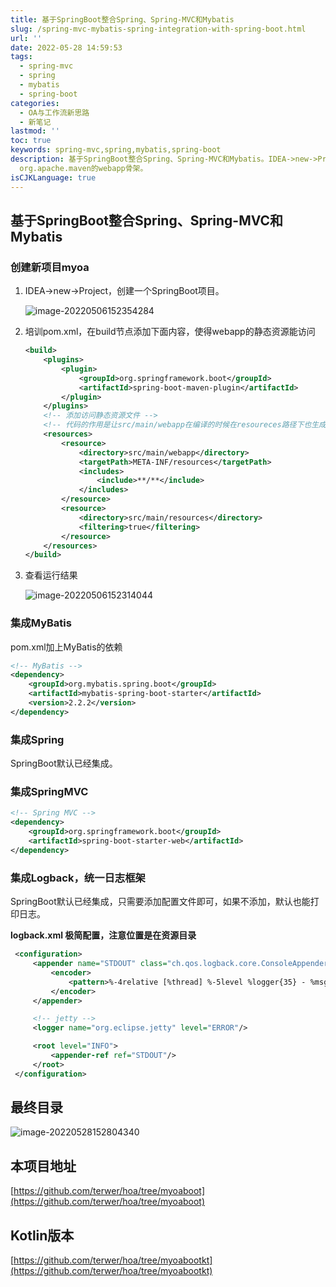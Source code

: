 ```yaml
---
title: 基于SpringBoot整合Spring、Spring-MVC和Mybatis
slug: /spring-mvc-mybatis-spring-integration-with-spring-boot.html
url: ''
date: 2022-05-28 14:59:53
tags:
  - spring-mvc
  - spring
  - mybatis
  - spring-boot
categories:
  - OA与工作流新思路
  - 新笔记
lastmod: ''
toc: true
keywords: spring-mvc,spring,mybatis,spring-boot
description: 基于SpringBoot整合Spring、Spring-MVC和Mybatis。IDEA->new->Project，创建一个Maven的webapp项目，选择
  org.apache.maven的webapp骨架。
isCJKLanguage: true
---
```

## 基于SpringBoot整合Spring、Spring-MVC和Mybatis

### 创建新项目myoa

1. IDEA->new->Project，创建一个SpringBoot项目。

   ![image-20220506152354284](https://img1.terwer.space/20220506152354.png)

3. 培训pom.xml，在build节点添加下面内容，使得webapp的静态资源能访问

   ```xml
   <build>
       <plugins>
           <plugin>
               <groupId>org.springframework.boot</groupId>
               <artifactId>spring-boot-maven-plugin</artifactId>
           </plugin>
       </plugins>
       <!-- 添加访问静态资源文件 -->
       <!-- 代码的作用是让src/main/webapp在编译的时候在resoureces路径下也生成webapp的文件 -->
       <resources>
           <resource>
               <directory>src/main/webapp</directory>
               <targetPath>META-INF/resources</targetPath>
               <includes>
                   <include>**/**</include>
               </includes>
           </resource>
           <resource>
               <directory>src/main/resources</directory>
               <filtering>true</filtering>
           </resource>
       </resources>
   </build>
   ```

4. 查看运行结果

   ![image-20220506152314044](https://img1.terwer.space/20220506152314.png)

### 集成MyBatis

pom.xml加上MyBatis的依赖

```xml
<!-- MyBatis -->
<dependency>
    <groupId>org.mybatis.spring.boot</groupId>
    <artifactId>mybatis-spring-boot-starter</artifactId>
    <version>2.2.2</version>
</dependency>
```

### 集成Spring

SpringBoot默认已经集成。

### 集成SpringMVC

```xml
<!-- Spring MVC -->
<dependency>
    <groupId>org.springframework.boot</groupId>
    <artifactId>spring-boot-starter-web</artifactId>
</dependency>
```

### 集成Logback，统一日志框架

SpringBoot默认已经集成，只需要添加配置文件即可，如果不添加，默认也能打印日志。

**logback.xml 极简配置，注意位置是在资源目录**

```xml
 <configuration>
     <appender name="STDOUT" class="ch.qos.logback.core.ConsoleAppender">　　　　
         <encoder>　　　　　　　　
             <pattern>%-4relative [%thread] %-5level %logger{35} - %msg %n</pattern>　　　
         </encoder>
     </appender>

     <!-- jetty -->
     <logger name="org.eclipse.jetty" level="ERROR"/>

     <root level="INFO">　　　
         <appender-ref ref="STDOUT"/>　
     </root>
 </configuration>
```

## 最终目录

![image-20220528152804340](https://img1.terwer.space/20220528152805.png)

## 本项目地址

[https://github.com/terwer/hoa/tree/myoaboot](https://github.com/terwer/hoa/tree/myoaboot)

## Kotlin版本

[https://github.com/terwer/hoa/tree/myoabootkt](https://github.com/terwer/hoa/tree/myoabootkt)